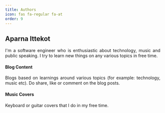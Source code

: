 ```yaml
---
title: Authors
icon: fas fa-regular fa-at
order: 9
---
```


## Aparna Ittekot
<div align="justify">
I'm a software engineer who is enthusiastic about technology, music and public speaking.
I try to learn new things on any various topics in free time.
</div> 

#### Blog Content
<div align="justify">
Blogs based on learnings around various topics (for example: technology, music etc). Do share, like or comment on the blog posts.
</div> 

#### Music Covers
 <div align="justify">
Keyboard or guitar covers that I do in my free time. 
</div> 
